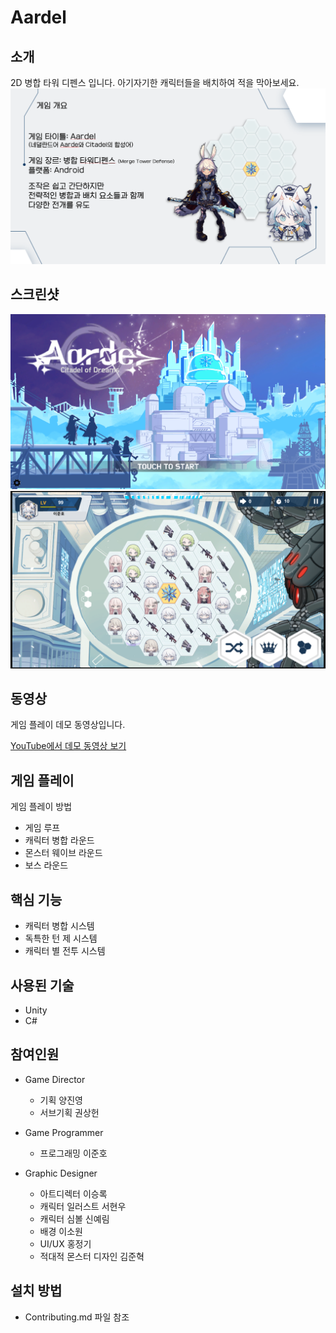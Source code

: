 # Aardel

## 소개
2D 병합 타워 디펜스 입니다. 아기자기한 캐릭터들을 배치하여 적을 막아보세요.
![스크린샷](https://github.com/JunhoLee92/23_2Project/blob/main/Assets/ScreenShot/1703078098_19832889.png)

## 스크린샷
![스크린샷](https://github.com/JunhoLee92/23_2Project/blob/main/Assets/ScreenShot/1703078120_71557551.png)
![스크린샷](https://github.com/JunhoLee92/23_2Project/blob/main/Assets/ScreenShot/1703078402_12561189.png)
## 동영상
게임 플레이 데모 동영상입니다.

[YouTube에서 데모 동영상 보기](https://youtu.be/CImKp8mz5OM?si=9x8Mgv2Pp_zxKDLg)

## 게임 플레이
게임 플레이 방법
- 게임 루프
- 캐릭터 병합 라운드
- 몬스터 웨이브 라운드
- 보스 라운드

## 핵심 기능
- 캐릭터 병합 시스템
- 독특한 턴 제 시스템
- 캐릭터 별 전투 시스템

## 사용된 기술
- Unity
- C#


## 참여인원

- Game Director
  - 기획 양진영
  - 서브기획 권상헌

- Game Programmer
  - 프로그래밍 이준호

- Graphic Designer
  - 아트디렉터 이승록
  - 캐릭터 일러스트 서현우
  - 캐릭터 심볼 신예림
  - 배경 이소원
  - UI/UX 홍정기
  - 적대적 몬스터 디자인 김준혁

## 설치 방법

- Contributing.md 파일 참조


